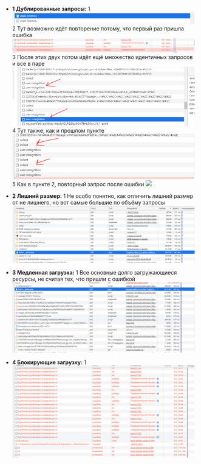 - __1 Дублированные запросы:__
    1 ![](./images/1st-duplicate.png)
    2 Тут возможно идёт повторение потому, что первый раз пришла ошибка ![](./images/2nd.png)
    3 После этих двух потом идёт ещё множество идентичных запросов и все в паре ![](./images/3rd.png)
    4 Тут также, как и прошлом пункте ![](./images/4th.png)
    5 Как в пункте 2, повторный запрос после ошибки ![](image.png)

- __2 Лишний размер:__
    1 Не особо понятно, как отличить лишний размер от не лишнего, но вот самые большие по объёму запросы![](./images/7th.png)

- __3 Медленная загрузка:__
    1 Все основные долго загружающиеся ресурсы, не считая тех, что пришли с ошибкой![](./images/6th.png)

- __4 Блокирующие загрузку:__
    1 ![](./images/8th.png)